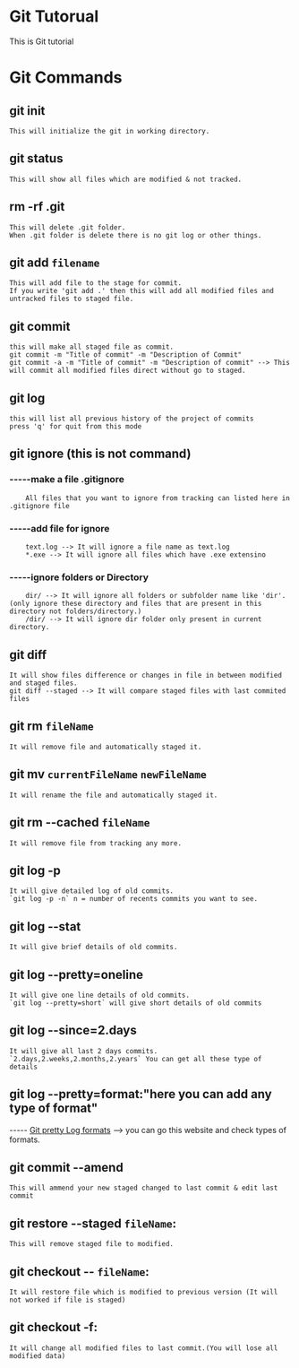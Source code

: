 # Git Tutorual
This is Git tutorial
<!-- # will work for heading & ## work for subHeading -->
# Git Commands

## git init
    This will initialize the git in working directory.

## git status
    This will show all files which are modified & not tracked.

## rm -rf .git
    This will delete .git folder.
    When .git folder is delete there is no git log or other things.

## git add `filename`
    This will add file to the stage for commit.
    If you write 'git add .' then this will add all modified files and untracked files to staged file.
## git commit
    this will make all staged file as commit.
    git commit -m "Title of commit" -m "Description of Commit"
    git commit -a -m "Title of commit" -m "Description of commit" --> This will commit all modified files direct without go to staged.
## git log
    this will list all previous history of the project of commits
    press 'q' for quit from this mode
        
## git ignore (this is not command)
### -----make a file .gitignore
        All files that you want to ignore from tracking can listed here in .gitignore file
### -----add file for ignore
        text.log --> It will ignore a file name as text.log
        *.exe --> It will ignore all files which have .exe extensino
### -----ignore folders or Directory
        dir/ --> It will ignore all folders or subfolder name like 'dir'.(only ignore these directory and files that are present in this directory not folders/directory.)
        /dir/ --> It will ignore dir folder only present in current directory.
## git diff
    It will show files difference or changes in file in between modified and staged files.
    git diff --staged --> It will compare staged files with last commited files
## git rm `fileName`
    It will remove file and automatically staged it.
## git mv `currentFileName` `newFileName`
    It will rename the file and automatically staged it.

## git rm --cached `fileName`
    It will remove file from tracking any more.
## git log -p
    It will give detailed log of old commits.
    `git log -p -n` n = number of recents commits you want to see.
## git log --stat
    It will give brief details of old commits.
## git log --pretty=oneline
    It will give one line details of old commits.
    `git log --pretty=short` will give short details of old commits
## git log --since=2.days
    It will give all last 2 days commits.
    `2.days,2.weeks,2.months,2.years` You can get all these type of details
## git log --pretty=format:"here you can add any type of format"
----- [Git pretty Log formats](https://git-scm.com/docs/pretty-formats "https://git-scm.com/docs/pretty-formats") --> you can go this website and check types of formats.

## git commit --amend
    This will ammend your new staged changed to last commit & edit last commit
## git restore --staged `fileName`:
    This will remove staged file to modified.
## git checkout -- `fileName`:
    It will restore file which is modified to previous version (It will not worked if file is staged)
## git checkout -f:
    It will change all modified files to last commit.(You will lose all modified data)
